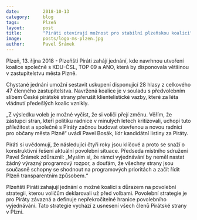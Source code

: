 ```yaml
---
date:         2018-10-13
category:     blog
tags:         Plzeň
layout:       post
title:        "Piráti otevírají možnost pro stabilní plzeňskou koalici" 
image:        posts/logo-ms-plzen.jpg
author:       Pavel Šrámek
---
```



Plzeň, 13. října 2018 - Plzeňští Piráti zahájí jednání, kde navrhnou utvoření koalice společně s KDU-ČSL, TOP 09 a ANO, která by disponovala většinou v zastupitelstvu města Plzně.
 

Chystané jednání umožní sestavit uskupení disponující 28 hlasy z celkového 47 členného zastupitelstva. Navržená koalice je v souladu s předvolebním slibem České pirátské strany přerušit klientelistické vazby, které za léta vládnutí předešlých koalic vznikly. 
 

„Z výsledku voleb je možné vyčíst, že si voliči přejí změnu. Věřím, že zástupci stran, kteří politiku radnice v minulých letech kritizovali, uchopí tuto příležitost a společně s Piráty začnou budovat otevřenou a novou radnici pro občany města Plzně“ uvádí Pavel Bosák, lídr kandidátní listiny za Piráty. 
 

Piráti si uvědomují, že následující čtyři roky jsou klíčové a proto se snaží o konstruktivní řešení aktuální povolební situace.  Předseda místního sdružení Pavel Šrámek zdůraznil: „Myslím si, že rámci vyjednávání by neměl nastat žádný výrazný programový rozpor, a doufám, že všechny strany jsou současně schopny se shodnout na programových prioritách a začít řídit Plzeň transparentním způsobem.“


Plzeňští Piráti zahajují jednání o možné koalici s důrazem na povolební strategii, kterou voličům deklarovali už před volbami. Povolební strategie je pro Piráty závazná a definuje nepřekročitelné hranice povolebního vyjednávání. Tato strategie vychází z usnesení všech členů Pirátské strany v Plzni.
